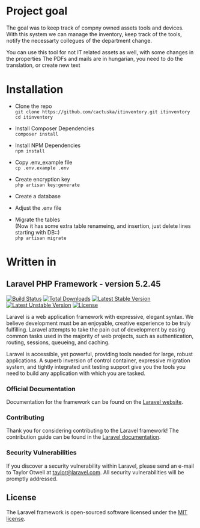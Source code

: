 # Project goal
The goal was to keep track of compny owned assets tools and devices. With this system we can manage the inventory, keep track of the tools, notify the necessarty collegues of the department change.

You can use this tool for not IT related assets as well, with some changes in the properties
The PDFs and mails are in hungarian, you need to do the translation, or create new text

# Installation

- Clone the repo  
`git clone https://github.com/cactuska/itinventory.git itinventory`  
`cd itinventory`
- Install Composer Dependencies  
`composer install`

- Install NPM Dependencies  
`npm install`

- Copy .env_example file  
`cp .env.example .env`

- Create encryption key  
`php artisan key:generate`

- Create a database

- Adjust the .env file

- Migrate the tables  
(Now it has some extra table renameing, and insertion, just delete lines starting with DB::)  
`php artisan migrate`


# Written in
## Laravel PHP Framework - version 5.2.45

[![Build Status](https://travis-ci.org/laravel/framework.svg)](https://travis-ci.org/laravel/framework)
[![Total Downloads](https://poser.pugx.org/laravel/framework/d/total.svg)](https://packagist.org/packages/laravel/framework)
[![Latest Stable Version](https://poser.pugx.org/laravel/framework/v/stable.svg)](https://packagist.org/packages/laravel/framework)
[![Latest Unstable Version](https://poser.pugx.org/laravel/framework/v/unstable.svg)](https://packagist.org/packages/laravel/framework)
[![License](https://poser.pugx.org/laravel/framework/license.svg)](https://packagist.org/packages/laravel/framework)

Laravel is a web application framework with expressive, elegant syntax. We believe development must be an enjoyable, creative experience to be truly fulfilling. Laravel attempts to take the pain out of development by easing common tasks used in the majority of web projects, such as authentication, routing, sessions, queueing, and caching.

Laravel is accessible, yet powerful, providing tools needed for large, robust applications. A superb inversion of control container, expressive migration system, and tightly integrated unit testing support give you the tools you need to build any application with which you are tasked.

### Official Documentation

Documentation for the framework can be found on the [Laravel website](http://laravel.com/docs).

### Contributing

Thank you for considering contributing to the Laravel framework! The contribution guide can be found in the [Laravel documentation](http://laravel.com/docs/contributions).

### Security Vulnerabilities

If you discover a security vulnerability within Laravel, please send an e-mail to Taylor Otwell at taylor@laravel.com. All security vulnerabilities will be promptly addressed.

## License

The Laravel framework is open-sourced software licensed under the [MIT license](http://opensource.org/licenses/MIT).
